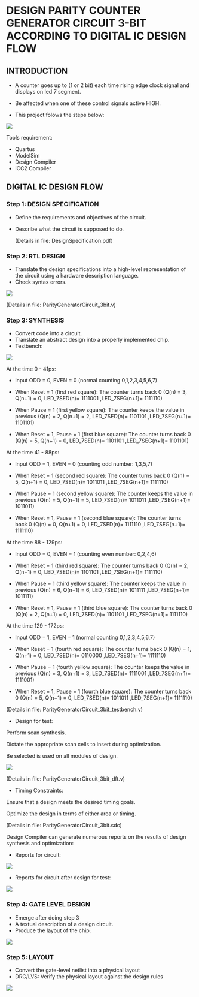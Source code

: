 # DESIGN PARITY COUNTER GENERATOR CIRCUIT 3-BIT ACCORDING TO DIGITAL IC DESIGN FLOW

## INTRODUCTION
  - A counter goes up to (1 or 2 bit) each time rising edge clock signal and displays on led 7 segment.
  - Be affected when one of these control signals active HIGH.

  - This project folows the steps below:
<img src="ICdesignflow.jpg">

  Tools requirement: 
  -  Quartus
  -  ModelSim
  -  Design Compiler
  -  ICC2 Compiler

## DIGITAL IC DESIGN FLOW
### Step 1: DESIGN SPECIFICATION
  - Define the requirements and objectives of the circuit. 
  - Describe what the circuit is supposed to do.

    (Details in file: DesignSpecification.pdf)
    
### Step 2: RTL DESIGN
  - Translate the design specifications into a high-level representation of the circuit using a hardware description language.
  - Check syntax errors.

<img src="Circuit.jpg">


 (Details in file: ParityGeneratorCircuit_3bit.v)
 
### Step 3: SYNTHESIS

 - Convert code into a circuit.
 - Translate an abstract design into a properly implemented chip.
 - Testbench:
   
 <img src="Testbench.jpg">
 
 At the time 0 - 41ps:
 

 - Input ODD = 0, EVEN = 0 (normal counting 0,1,2,3,4,5,6,7)
   
 - When Reset = 1 (first red square): The counter turns back 0 (Q(n) = 3, Q(n+1) = 0, LED_7SED(n)= 1111001 ,LED_7SEG(n+1)= 1111110)
   
 - When Pause = 1 (first yellow square): The counter keeps the value in previous (Q(n) = 2, Q(n+1) = 2, LED_7SED(n)= 1101101 ,LED_7SEG(n+1)= 1101101)
   
 - When Reset = 1, Pause = 1 (first blue square): The counter turns back 0 (Q(n) = 5, Q(n+1) = 0, LED_7SED(n)= 1101101 ,LED_7SEG(n+1)= 1101101)
   
 At the time 41 - 88ps:

 
 - Input ODD = 1, EVEN = 0 (counting odd number: 1,3,5,7)
   
 - When Reset = 1 (second red square): The counter turns back 0 (Q(n) = 5, Q(n+1) = 0, LED_7SED(n)= 1011011 ,LED_7SEG(n+1)= 1111110)
   
 - When Pause = 1 (second yellow square): The counter keeps the value in previous  (Q(n) = 5, Q(n+1) = 5, LED_7SED(n)= 1011011 ,LED_7SEG(n+1)= 1011011)
   
 - When Reset = 1, Pause = 1 (second blue square): The counter turns back 0 (Q(n) = 0, Q(n+1) = 0, LED_7SED(n)= 1111110 ,LED_7SEG(n+1)= 1111110)
   
At the time 88 - 129ps:

- Input  ODD = 0, EVEN = 1 (counting even number: 0,2,4,6)

 - When Reset = 1 (third red square): The counter turns back 0 (Q(n) = 2, Q(n+1) = 0, LED_7SED(n)= 1101101 ,LED_7SEG(n+1)= 1111110)
   
 - When Pause = 1 (third yellow square): The counter keeps the value in previous  (Q(n) = 6, Q(n+1) = 6, LED_7SED(n)= 1011111 ,LED_7SEG(n+1)= 1011111)
   
 - When Reset = 1, Pause = 1 (third blue square): The counter turns back 0 (Q(n) = 2, Q(n+1) = 0, LED_7SED(n)= 1101101 ,LED_7SEG(n+1)= 1111110)

At the time 129 - 172ps:

- Input  ODD = 1, EVEN = 1 (normal counting 0,1,2,3,4,5,6,7)

 - When Reset = 1 (fourth red square): The counter turns back 0 (Q(n) = 1, Q(n+1) = 0, LED_7SED(n)= 0110000 ,LED_7SEG(n+1)= 1111110)
   
 - When Pause = 1 (fourth yellow square): The counter keeps the value in previous  (Q(n) = 3, Q(n+1) = 3, LED_7SED(n)= 1111001 ,LED_7SEG(n+1)= 1111001)
   
 - When Reset = 1, Pause = 1 (fourth blue square): The counter turns back 0 (Q(n) = 5, Q(n+1) = 0, LED_7SED(n)= 1011011 ,LED_7SEG(n+1)= 1111110)

 (Details in file: ParityGeneratorCircuit_3bit_testbench.v)
 
 - Design for test:

   
Perform scan synthesis.


Dictate the appropriate scan cells to insert during optimization.


Be selected is used on all modules of design.



<img src="Circuit.jpg">



 (Details in file: ParityGeneratorCircuit_3bit_dft.v)
 
- Timing Constraints:


Ensure that a design meets the desired timing goals.

Optimize the design in terms of either area or timing.

(Details in file: ParityGeneratorCircuit_3bit.sdc)



Design Compiler can generate numerous reports on the results of design synthesis and optimization:

- Reports for circuit: 

 
<img src="report_timing.jpg">

- Reports for circuit after design for test: 
  
<img src="report_timing_dft.jpg">

### Step 4: GATE LEVEL DESIGN
- Emerge after doing step 3
- A textual description of a design circuit.
- Produce the  layout of the chip.
 <img src="Gatelevelnetlist.jpg">
 


### Step 5: LAYOUT
- Convert the gate-level netlist into a physical layout
- DRC/LVS: Verify the physical layout against the design rules

 <img src="Layout.jpg">
